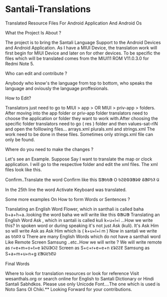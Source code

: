 # Santali-Translations
Translated Resource Files For Android Application And Android Os

What the Project Is About ?

The project is to bring the Santali Language Support to the Android Devices and Android Application.
As I have a MIUI Device, the translation work will first begin for MIUI Device and later on for other devices. 
To be specific the files which will be translated comes from the MIUI11 ROM V11.0.3.0 for Redmi Note 5.

Who can edit and contribute ?

Anybody who know's the language from top to bottom, who speaks the language and oviously the language proffesionals.

How to Edit?

Translators just need to go to MIUI > app >   OR  MIUI > priv-app >  folders. After moving into the app folder or priv-app folder translators need to choose the application or folder they want to work with.After choosing the specific folder translators need to go ( res ) folder and then values-sat-rIN and open the folllowing files... arrays.xml plurals.xml and strings.xml The work need to be done in these files. Sometimes only strings.xml file can only be found.

Where do you need to make the changes ?

Let's see an Example. Suppose Say I want to translate the map or clock application. I will go to the respective folder and edit the xml files.
The xml files look like this.
<?xml version="1.0" encoding="utf-8"?>
<resources>
<string name="AAA_CONFIRMATION_CONFIRM">Confirm..Translate the word Confirm like this ᱯᱟᱠᱠᱟ ᱛ </string>
<string name="ACCESSIBILITY_ACTIVATE_KEYBOARD_BUTTON">ᱠᱮᱭᱵᱳᱟᱨᱫ ᱪᱟᱞᱩᱤ ᱢ</string>
</resources>

In the 25th line the word Activate Keyboard was translated.

Some more examples On How to form Words or Sentences ?

Translating an English Word Flower, which in santhali is called baha b+a+h+a..looking the word baha we will write like this ᱵᱟᱦᱟ
Translating an English Word Ask   , which in santali is called kuli k+u+l+i ...How we write this? In spoken word or during speaking it's not just Ask (kuli). It's Ask Him so will write Ask as Ask Him which is ( k+u+l+i m ) Now in santali we write as ᱠᱩᱞᱤ ᱢ
There are many English Words which do not have a santhali word Like Remote Screen Samsung ..etc..How we will write ? We will write remote as 
r+e+m+o+t+e ᱨᱮᱢᱳᱛᱮ     Screen as S+c+r+e+e+n ᱥᱨᱮᱮᱱ Samsung as S+a+m+u+n+g ᱥᱟᱢᱥᱩᱱᱡ


Final Words

Where to look for translation resources or look for reference
Visit wesanthals.org or search online for English to Santali Dictionary or Hindi Santali Sabhdkos.
Please use only Unicode Font....The one which is used is Noto Sans Ol Chiki.** 
Looking Forward for your contributions.
